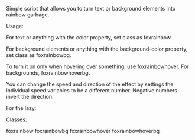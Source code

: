 Simple script that allows you to turn text or background elements into rainbow garbage.

Usage:

For text or anything with the color property, set class as foxrainbow.

For background elements or anything with the background-color property, set class as foxrainbowbg.

To turn it on only when hovering over something, use foxrainbowhover. For backgrounds, foxrainbowhoverbg.

You can change the speed and direction of the effect by settings the individual speed variables to be a different number. Negative numbers invert the direction.


For the lazy:

Classes:

foxrainbow
foxrainbowbg
foxrainbowhover
foxrainbowhoverbg
